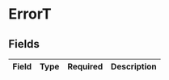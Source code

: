 # ErrorT


## Fields

| Field       | Type        | Required    | Description |
| ----------- | ----------- | ----------- | ----------- |